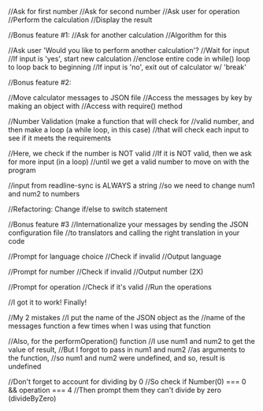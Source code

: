 //Ask for first number
//Ask for second number
//Ask user for operation
//Perform the calculation
//Display the result

//Bonus feature #1:
//Ask for another calculation
//Algorithm for this

//Ask user 'Would you like to perform another calculation'?
//Wait for input
//If input is 'yes', start new calculation
//enclose entire code in while() loop to loop back to beginning
//If input is 'no', exit out of calculator w/ 'break'

//Bonus feature #2:

//Move calculator messages to JSON file
//Access the messages by key by making an object with
//Access with require() method

//Number Validation (make a function that will check for
//valid number, and then make a loop (a while loop, in this case)
//that will check each input to see if it meets the requirements

//Here, we check if the number is NOT valid
//If it is NOT valid, then we ask for more input (in a loop)
//until we get a valid number to move on with the program

//input from readline-sync is ALWAYS a string
//so we need to change num1 and num2 to numbers

//Refactoring: Change if/else to switch statement

//Bonus feature #3
//Internationalize your messages by sending the JSON configuration file
//to translators and calling the right translation in your code

//Prompt for language choice
//Check if invalid
//Output language

//Prompt for number
//Check if invalid
//Output number (2X)

//Prompt for operation
//Check if it's valid
//Run the operations

//I got it to work! Finally!

//My 2 mistakes
//I put the name of the JSON object as the
//name of the messages function a few times when I was using that function

//Also, for the performOperation() function
//I use num1 and num2 to get the value of result,
//But I forgot to pass in num1 and num2
//as arguments to the function,
//so num1 and num2 were undefined, and so, result is undefined

//Don't forget to account for dividing by 0
//So check if Number(0) === 0 && operation === 4
//Then prompt them they can't divide by zero (divideByZero)
